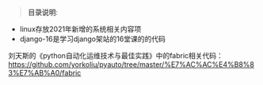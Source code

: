 >**目录说明**:  
- linux存放2021年新增的系统相关内容项  
- django-16是学习django架站的16堂课的的代码  

刘天斯的《python自动化运维技术与最佳实践》中的fabric相关代码：  
https://github.com/yorkoliu/pyauto/tree/master/%E7%AC%AC%E4%B8%83%E7%AB%A0/fabric  



